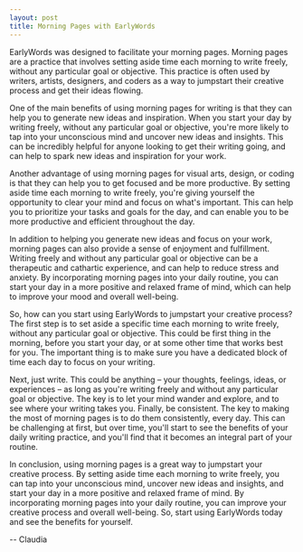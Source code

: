 ```yaml
---
layout: post
title: Morning Pages with EarlyWords
---
```

EarlyWords was designed to facilitate your morning pages. Morning pages are a practice that involves setting aside time each morning to write freely, without any particular goal or objective. This practice is often used by writers, artists, designers, and coders as a way to jumpstart their creative process and get their ideas flowing.

One of the main benefits of using morning pages for writing is that they can help you to generate new ideas and inspiration. When you start your day by writing freely, without any particular goal or objective, you're more likely to tap into your unconscious mind and uncover new ideas and insights. This can be incredibly helpful for anyone looking to get their writing going, and can help to spark new ideas and inspiration for your work.

Another advantage of using morning pages for visual arts, design, or coding is that they can help you to get focused and be more productive. By setting aside time each morning to write freely, you're giving yourself the opportunity to clear your mind and focus on what's important. This can help you to prioritize your tasks and goals for the day, and can enable you to be more productive and efficient throughout the day.

In addition to helping you generate new ideas and focus on your work, morning pages can also provide a sense of enjoyment and fulfillment. Writing freely and without any particular goal or objective can be a therapeutic and cathartic experience, and can help to reduce stress and anxiety. By incorporating morning pages into your daily routine, you can start your day in a more positive and relaxed frame of mind, which can help to improve your mood and overall well-being.

So, how can you start using EarlyWords to jumpstart your creative process? The first step is to set aside a specific time each morning to write freely, without any particular goal or objective. This could be first thing in the morning, before you start your day, or at some other time that works best for you. The important thing is to make sure you have a dedicated block of time each day to focus on your writing.

Next, just write. This could be anything – your thoughts, feelings, ideas, or experiences – as long as you're writing freely and without any particular goal or objective. The key is to let your mind wander and explore, and to see where your writing takes you.  Finally, be consistent. The key to making the most of morning pages is to do them consistently, every day. This can be challenging at first, but over time, you'll start to see the benefits of your daily writing practice, and you'll find that it becomes an integral part of your routine.

In conclusion, using morning pages is a great way to jumpstart your creative process. By setting aside time each morning to write freely, you can tap into your unconscious mind, uncover new ideas and insights, and start your day in a more positive and relaxed frame of mind. By incorporating morning pages into your daily routine, you can improve your creative process and overall well-being. So, start using EarlyWords today and see the benefits for yourself.

-- Claudia

